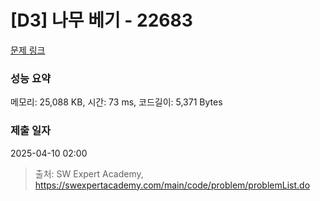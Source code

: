 # [D3] 나무 베기 - 22683 

[문제 링크](https://swexpertacademy.com/main/code/problem/problemDetail.do?contestProbId=AZIyCYJ6p30DFAQP) 

### 성능 요약

메모리: 25,088 KB, 시간: 73 ms, 코드길이: 5,371 Bytes

### 제출 일자

2025-04-10 02:00



> 출처: SW Expert Academy, https://swexpertacademy.com/main/code/problem/problemList.do